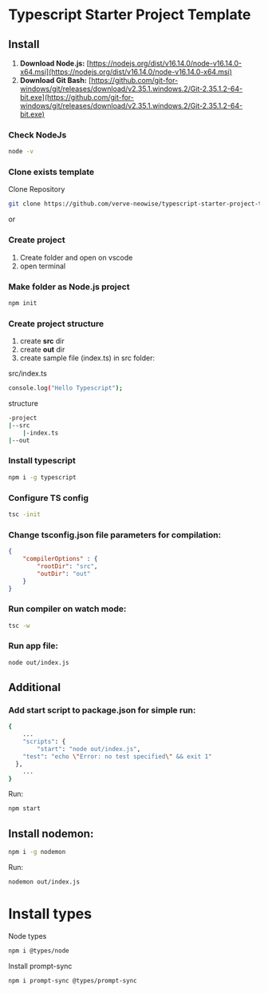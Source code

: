 # Typescript Starter Project Template

## Install

1. **Download Node.js:** [https://nodejs.org/dist/v16.14.0/node-v16.14.0-x64.msi](https://nodejs.org/dist/v16.14.0/node-v16.14.0-x64.msi)
2. **Download Git Bash:** [https://github.com/git-for-windows/git/releases/download/v2.35.1.windows.2/Git-2.35.1.2-64-bit.exe](https://github.com/git-for-windows/git/releases/download/v2.35.1.windows.2/Git-2.35.1.2-64-bit.exe)

### Check NodeJs

```bash
node -v
```

### Clone exists template

Clone Repository

```bash
git clone https://github.com/verve-neowise/typescript-starter-project-template.git
```

or

### Create project

1. Create folder and open on vscode
2. open terminal

### Make folder as Node.js project

```bash
npm init
```

### Create project structure

1. create **src** dir
2. create **out** dir
3. create sample file (index.ts) in src folder:

src/index.ts

```bash
console.log("Hello Typescript");
```

structure

```bash
-project
|--src
	|-index.ts
|--out 
```

### **Install typescript**

```bash
npm i -g typescript
```

### Configure TS config

```bash
tsc -init
```

### **Change tsconfig.json file parameters for compilation:**

```json
{
	"compilerOptions" : {
		"rootDir": "src",
		"outDir": "out"
	}
}
```

### Run compiler on watch mode:

```bash
tsc -w
```

### Run app file:

```bash
node out/index.js
```

## Additional

### Add start script to **package.json** for simple run:

```bash
{
	...
	"scripts": {
		"start": "node out/index.js",
    "test": "echo \"Error: no test specified\" && exit 1"
  },
	...
}
```

Run:

```bash
npm start
```

## Install nodemon:

```bash
npm i -g nodemon
```

Run:

```bash
nodemon out/index.js
```

# Install types

Node types
```bash
npm i @types/node
```

Install prompt-sync
```bash
npm i prompt-sync @types/prompt-sync
```
